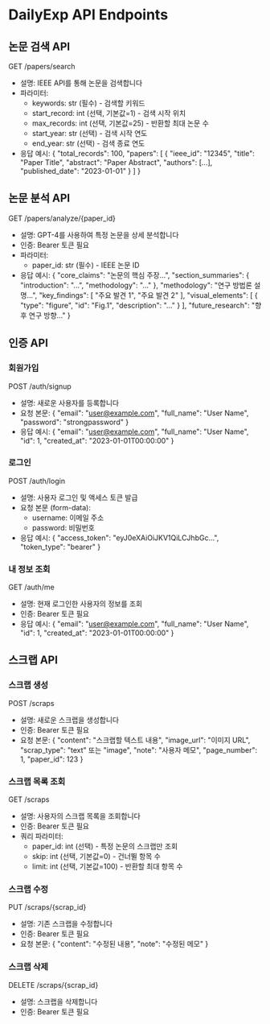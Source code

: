 # DailyExp API Endpoints

## 논문 검색 API
GET /papers/search
- 설명: IEEE API를 통해 논문을 검색합니다
- 파라미터:
  - keywords: str (필수) - 검색할 키워드
  - start_record: int (선택, 기본값=1) - 검색 시작 위치
  - max_records: int (선택, 기본값=25) - 반환할 최대 논문 수
  - start_year: str (선택) - 검색 시작 연도
  - end_year: str (선택) - 검색 종료 연도
- 응답 예시:
  {
    "total_records": 100,
    "papers": [
      {
        "ieee_id": "12345",
        "title": "Paper Title",
        "abstract": "Paper Abstract",
        "authors": [...],
        "published_date": "2023-01-01"
      }
    ]
  }

## 논문 분석 API
GET /papers/analyze/{paper_id}
- 설명: GPT-4를 사용하여 특정 논문을 상세 분석합니다
- 인증: Bearer 토큰 필요
- 파라미터:
  - paper_id: str (필수) - IEEE 논문 ID
- 응답 예시:
  {
    "core_claims": "논문의 핵심 주장...",
    "section_summaries": {
      "introduction": "...",
      "methodology": "..."
    },
    "methodology": "연구 방법론 설명...",
    "key_findings": [
      "주요 발견 1",
      "주요 발견 2"
    ],
    "visual_elements": [
      {
        "type": "figure",
        "id": "Fig.1",
        "description": "..."
      }
    ],
    "future_research": "향후 연구 방향..."
  }

## 인증 API

### 회원가입
POST /auth/signup
- 설명: 새로운 사용자를 등록합니다
- 요청 본문:
  {
    "email": "user@example.com",
    "full_name": "User Name",
    "password": "strongpassword"
  }
- 응답 예시:
  {
    "email": "user@example.com",
    "full_name": "User Name",
    "id": 1,
    "created_at": "2023-01-01T00:00:00"
  }

### 로그인
POST /auth/login
- 설명: 사용자 로그인 및 액세스 토큰 발급
- 요청 본문 (form-data):
  - username: 이메일 주소
  - password: 비밀번호
- 응답 예시:
  {
    "access_token": "eyJ0eXAiOiJKV1QiLCJhbGc...",
    "token_type": "bearer"
  }

### 내 정보 조회
GET /auth/me
- 설명: 현재 로그인한 사용자의 정보를 조회
- 인증: Bearer 토큰 필요
- 응답 예시:
  {
    "email": "user@example.com",
    "full_name": "User Name",
    "id": 1,
    "created_at": "2023-01-01T00:00:00"
  }

## 스크랩 API

### 스크랩 생성
POST /scraps
- 설명: 새로운 스크랩을 생성합니다
- 인증: Bearer 토큰 필요
- 요청 본문:
  {
    "content": "스크랩할 텍스트 내용",
    "image_url": "이미지 URL",
    "scrap_type": "text" 또는 "image",
    "note": "사용자 메모",
    "page_number": 1,
    "paper_id": 123
  }

### 스크랩 목록 조회
GET /scraps
- 설명: 사용자의 스크랩 목록을 조회합니다
- 인증: Bearer 토큰 필요
- 쿼리 파라미터:
  - paper_id: int (선택) - 특정 논문의 스크랩만 조회
  - skip: int (선택, 기본값=0) - 건너뛸 항목 수
  - limit: int (선택, 기본값=100) - 반환할 최대 항목 수

### 스크랩 수정
PUT /scraps/{scrap_id}
- 설명: 기존 스크랩을 수정합니다
- 인증: Bearer 토큰 필요
- 요청 본문:
  {
    "content": "수정된 내용",
    "note": "수정된 메모"
  }

### 스크랩 삭제
DELETE /scraps/{scrap_id}
- 설명: 스크랩을 삭제합니다
- 인증: Bearer 토큰 필요 
